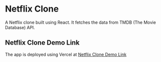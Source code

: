 <h1 dir="auto">Netflix Clone</h1>
<p dir="auto">A Netflix clone built using React. It fetches the data from TMDB (The Movie Database) API.</p>

<h2 dir="auto">Netflix Clone Demo Link</h2>

<p dir="auto">The app is deployed using Vercel at <a title="go to demo" target="_blank" href="https://netflix-clone-virid-one.vercel.app/" rel="nofollow">Netflix Clone Demo Link</a></p>
